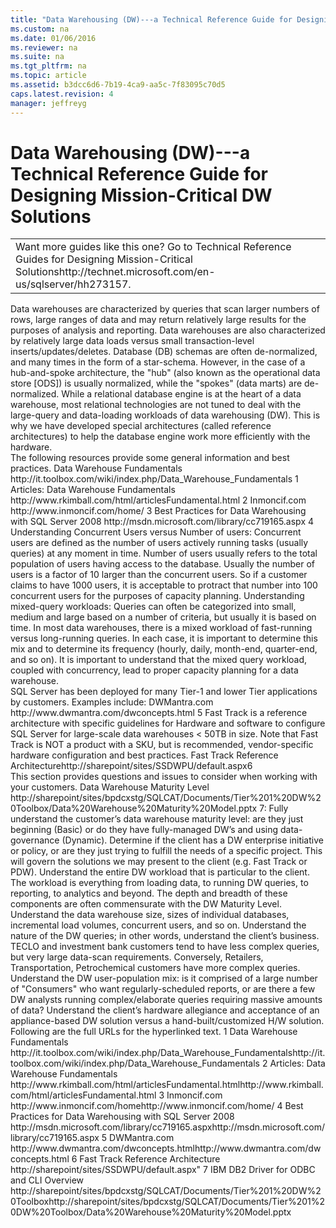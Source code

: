 ```yaml
---
title: "Data Warehousing (DW)---a Technical Reference Guide for Designing Mission-Critical DW Solutions"
ms.custom: na
ms.date: 01/06/2016
ms.reviewer: na
ms.suite: na
ms.tgt_pltfrm: na
ms.topic: article
ms.assetid: b3dcc6d6-7b19-4ca9-aa5c-7f83095c70d5
caps.latest.revision: 4
manager: jeffreyg
---
```

# Data Warehousing (DW)---a Technical Reference Guide for Designing Mission-Critical DW Solutions
<?xml version="1.0" encoding="utf-8"?>
<developerConceptualDocument xmlns="http://ddue.schemas.microsoft.com/authoring/2003/5" xmlns:xlink="http://www.w3.org/1999/xlink" xmlns:xsi="http://www.w3.org/2001/XMLSchema-instance" xsi:schemaLocation="http://ddue.schemas.microsoft.com/authoring/2003/5 http://clixdevr3.blob.core.windows.net/ddueschema/developer.xsd">
  <introduction>
    <table xmlns:caps="http://schemas.microsoft.com/build/caps/2013/11">
      <tbody>
        <tr>
          <TD>
            <para>
              <embeddedLabel>Want more guides like this one?</embeddedLabel> Go to <externalLink><linkText>Technical Reference Guides for Designing Mission-Critical Solutions</linkText><linkUri>http://technet.microsoft.com/en-us/sqlserver/hh273157</linkUri></externalLink>.</para>
          </TD>
        </tr>
      </tbody>
    </table>
    <para>Data warehouses are characterized by queries that scan larger numbers of rows, large ranges of data and may return relatively large results for the purposes of analysis and reporting. Data warehouses are also characterized by relatively large data loads versus small transaction-level inserts/updates/deletes. Database (DB) schemas are often de-normalized, and many times in the form of a star-schema. However, in the case of a hub-and-spoke architecture, the "hub" (also known as the operational data store [ODS]) is usually normalized, while the "spokes" (data marts) are de-normalized. </para>
    <para>While a relational database engine is at the heart of a data warehouse, most relational technologies are not tuned to deal with the large-query and data-loading workloads of data warehousing (DW). This is why we have developed special architectures (called reference architectures) to help the database engine work more efficiently with the hardware.</para>
  </introduction>
  <section>
    <title>Best Practices</title>
    <content>
      <para>The following resources provide some general information and best practices.</para>
      <list class="bullet">
        <listItem>
          <para>
            <externalLink>
              <linkText>Data Warehouse Fundamentals</linkText>
              <linkUri>http://it.toolbox.com/wiki/index.php/Data_Warehouse_Fundamentals</linkUri>
            </externalLink>
            <superscript>1</superscript>
          </para>
        </listItem>
        <listItem>
          <para>
            <externalLink>
              <linkText>Articles: Data Warehouse Fundamentals</linkText>
              <linkUri>http://www.rkimball.com/html/articlesFundamental.html</linkUri>
            </externalLink>
            <superscript>2</superscript>
          </para>
        </listItem>
        <listItem>
          <para>
            <externalLink>
              <linkText>Inmoncif.com</linkText>
              <linkUri>http://www.inmoncif.com/home/</linkUri>
            </externalLink>
            <superscript>3</superscript>
          </para>
        </listItem>
        <listItem>
          <para>
            <externalLink>
              <linkText>Best Practices for Data Warehousing with SQL Server 2008</linkText>
              <linkUri>http://msdn.microsoft.com/library/cc719165.aspx</linkUri>
            </externalLink>
            <superscript>4</superscript>
          </para>
        </listItem>
        <listItem>
          <para>Understanding Concurrent Users versus Number of users: Concurrent users are defined as the number of users actively running tasks (usually queries) at any moment in time. Number of users usually refers to the total population of users having access to the database. Usually the number of users is a factor of 10 larger than the concurrent users. So if a customer claims to have 1000 users, it is acceptable to protract that number into 100 concurrent users for the purposes of capacity planning.</para>
        </listItem>
        <listItem>
          <para>Understanding mixed-query workloads: Queries can often be categorized into small, medium and large based on a number of criteria, but usually it is based on time. In most data warehouses, there is a mixed workload of fast-running versus long-running queries. In each case, it is important to determine this mix and to determine its frequency (hourly, daily, month-end, quarter-end, and so on). It is important to understand that the mixed query workload, coupled with concurrency, lead to proper capacity planning for a data warehouse.</para>
        </listItem>
      </list>
    </content>
  </section>
  <section>
    <title>Case Studies and References</title>
    <content>
      <para>SQL Server has been deployed for many Tier-1 and lower Tier applications by customers. Examples include:</para>
      <list class="bullet">
        <listItem>
          <para>
            <externalLink>
              <linkText>DWMantra.com</linkText>
              <linkUri>http://www.dwmantra.com/dwconcepts.html</linkUri>
            </externalLink>
            <superscript>5</superscript>
          </para>
        </listItem>
        <listItem>
          <para>Fast Track is a reference architecture with specific guidelines for Hardware and software to configure SQL Server for large-scale data warehouses &lt; 50TB in size. Note that Fast Track is NOT a product with a SKU, but is recommended, vendor-specific hardware configuration and best practices. <externalLink><linkText>Fast Track Reference Architecture</linkText><linkUri>http://sharepoint/sites/SSDWPU/default.aspx</linkUri></externalLink><superscript>6</superscript></para>
        </listItem>
      </list>
    </content>
  </section>
  <section>
    <title>Questions and Considerations</title>
    <content>
      <para>This section provides questions and issues to consider when working with your customers.</para>
      <list class="bullet">
        <listItem>
          <para>
            <externalLink>
              <linkText>Data Warehouse Maturity Level</linkText>
              <linkUri>http://sharepoint/sites/bpdcxstg/SQLCAT/Documents/Tier%201%20DW%20Toolbox/Data%20Warehouse%20Maturity%20Model.pptx</linkUri>
            </externalLink>
            <superscript>7</superscript>: Fully understand the customer’s data warehouse maturity level: are they just beginning (Basic) or do they have fully-managed DW’s and using data-governance (Dynamic).</para>
        </listItem>
        <listItem>
          <para>Determine if the client has a DW enterprise initiative or policy, or are they just trying to fulfill the needs of a specific project. This will govern the solutions we may present to the client (e.g. Fast Track or PDW).</para>
        </listItem>
        <listItem>
          <para>Understand the entire DW workload that is particular to the client. The workload is everything from loading data, to running DW queries, to reporting, to analytics and beyond. The depth and breadth of these components are often commensurate with the DW Maturity Level.</para>
        </listItem>
        <listItem>
          <para>Understand the data warehouse size, sizes of individual databases, incremental load volumes, concurrent users, and so on.</para>
        </listItem>
        <listItem>
          <para>Understand the nature of the DW queries; in other words, understand the client’s business. TECLO and investment bank customers tend to have less complex queries, but very large data-scan requirements. Conversely, Retailers, Transportation, Petrochemical customers have more complex queries. </para>
        </listItem>
        <listItem>
          <para>Understand the DW user-population mix: is it comprised of a large number of "Consumers" who want regularly-scheduled reports, or are there a few DW analysts running complex/elaborate queries requiring massive amounts of data?</para>
        </listItem>
        <listItem>
          <para>Understand the client’s hardware allegiance and acceptance of an appliance-based DW solution versus a hand-built/customized H/W solution.</para>
        </listItem>
      </list>
    </content>
  </section>
  <section>
    <title>Appendix</title>
    <content>
      <para>Following are the full URLs for the hyperlinked text.</para>
      <para>
        <superscript>1</superscript> Data Warehouse Fundamentals  <externalLink><linkText>http://it.toolbox.com/wiki/index.php/Data_Warehouse_Fundamentals</linkText><linkUri>http://it.toolbox.com/wiki/index.php/Data_Warehouse_Fundamentals</linkUri></externalLink></para>
      <para>
        <superscript>2</superscript> Articles: Data Warehouse Fundamentals  <externalLink><linkText>http://www.rkimball.com/html/articlesFundamental.html</linkText><linkUri>http://www.rkimball.com/html/articlesFundamental.html</linkUri></externalLink></para>
      <para>
        <superscript>3</superscript> Inmoncif.com  <externalLink><linkText>http://www.inmoncif.com/home</linkText><linkUri>http://www.inmoncif.com/home/</linkUri></externalLink></para>
      <para>
        <superscript>4</superscript> Best Practices for Data Warehousing with SQL Server 2008  <externalLink><linkText>http://msdn.microsoft.com/library/cc719165.aspx</linkText><linkUri>http://msdn.microsoft.com/library/cc719165.aspx</linkUri></externalLink></para>
      <para>
        <superscript>5</superscript> DWMantra.com  <externalLink><linkText>http://www.dwmantra.com/dwconcepts.html</linkText><linkUri>http://www.dwmantra.com/dwconcepts.html</linkUri></externalLink></para>
      <para>
        <superscript>6</superscript> Fast Track Reference Architecture  http://sharepoint/sites/SSDWPU/default.aspx" </para>
      <para>
        <superscript>7</superscript> IBM DB2 Driver for ODBC and CLI Overview  <externalLink><linkText>http://sharepoint/sites/bpdcxstg/SQLCAT/Documents/Tier%201%20DW%20Toolbox</linkText><linkUri>http://sharepoint/sites/bpdcxstg/SQLCAT/Documents/Tier%201%20DW%20Toolbox/Data%20Warehouse%20Maturity%20Model.pptx</linkUri></externalLink></para>
      <para />
    </content>
  </section>
  <relatedTopics />
</developerConceptualDocument>